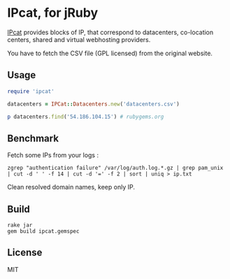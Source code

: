 IPcat, for jRuby
================

[IPcat](https://github.com/client9/ipcat) provides blocks of IP,
that correspond to datacenters, co-location centers, shared and virtual
webhosting providers.

You have to fetch the CSV file (GPL licensed) from the original website.

Usage
-----

```ruby
require 'ipcat'

datacenters = IPCat::Datacenters.new('datacenters.csv')

p datacenters.find('54.186.104.15') # rubygems.org
```

Benchmark
---------

Fetch some IPs from your logs :

    zgrep "authentication failure" /var/log/auth.log.*.gz | grep pam_unix | cut -d ' ' -f 14 | cut -d '=' -f 2 | sort | uniq > ip.txt

Clean resolved domain names, keep only IP.

Build
-----

    rake jar
    gem build ipcat.gemspec

License
-------

MIT
